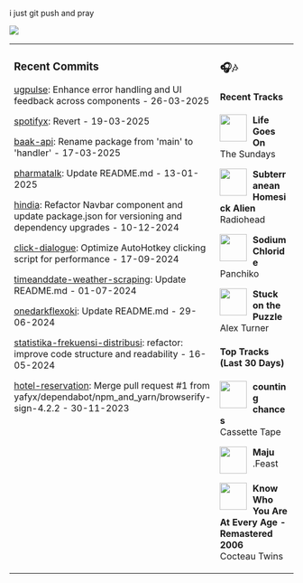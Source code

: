 i just git push and pray

<img src="https://skillicons.dev/icons?i=golang,php,python,typescript,nodejs,laravel,nextjs,react,tailwind,prisma,supabase,figma,mongodb,mysql,postgresql" />

<table><tr>
<td valign="top" width="50%">

### Recent Commits

<!-- recent_commits starts -->
[ugpulse](https://github.com/yafyx/ugpulse/commit/9793c39a0c8bc58c0696fd88544b261bba39426e): Enhance error handling and UI feedback across components - 26-03-2025

[spotifyx](https://github.com/yafyx/spotifyx/commit/305787c13f50faa31b9058021324e824d87a057b): Revert - 19-03-2025

[baak-api](https://github.com/yafyx/baak-api/commit/73e7b040c8347e612cc43e121e03b09eb9ad048a): Rename package from 'main' to 'handler' - 17-03-2025

[pharmatalk](https://github.com/yafyx/pharmatalk/commit/029c5a25a2754eb9b5dc1d95e6d6617bb2b1fbb8): Update README.md - 13-01-2025

[hindia](https://github.com/yafyx/hindia/commit/bb54c060ae47e2b23a024e23b630407105e8f54d): Refactor Navbar component and update package.json for versioning and dependency upgrades - 10-12-2024

[click-dialogue](https://github.com/yafyx/click-dialogue/commit/a24adcbd56d31a8cb8dbc8b8560f4e2f8c0324a1): Optimize AutoHotkey clicking script for performance - 17-09-2024

[timeanddate-weather-scraping](https://github.com/yafyx/timeanddate-weather-scraping/commit/7b114d739f870b5ea486fe05adb33b177ac5ad7c): Update README.md - 01-07-2024

[onedarkflexoki](https://github.com/yafyx/onedarkflexoki/commit/13db08acb9f7e7a50ff2192e626e484533f67175): Update README.md - 29-06-2024

[statistika-frekuensi-distribusi](https://github.com/yafyx/statistika-frekuensi-distribusi/commit/83eee4d905146aed84436041597fa2158661c7ac): refactor: improve code structure and readability - 16-05-2024

[hotel-reservation](https://github.com/yafyx/hotel-reservation/commit/0fc47e5392fc00b751454734f3da941d5d8d79cb): Merge pull request #1 from yafyx/dependabot/npm_and_yarn/browserify-sign-4.2.2 - 30-11-2023
<!-- recent_commits ends -->

</td>
<td valign="top" width="50%">

### 🎧🎶

#### Recent Tracks

<!-- recent_tracks starts -->
<img src="https://lastfm.freetls.fastly.net/i/u/300x300/5d8bf17426d28b2264e83baada542113.jpg" width="48" height="48" align="left" style="margin-right: 10px;"/>**Life Goes On**<br>The Sundays<br clear="left">

<img src="https://lastfm.freetls.fastly.net/i/u/300x300/131e3e85d45047e93ab77b422e591719.jpg" width="48" height="48" align="left" style="margin-right: 10px;"/>**Subterranean Homesick Alien**<br>Radiohead<br clear="left">

<img src="https://lastfm.freetls.fastly.net/i/u/300x300/ae5140a66ea8ad1f0f022d593e76524a.jpg" width="48" height="48" align="left" style="margin-right: 10px;"/>**Sodium Chloride**<br>Panchiko<br clear="left">

<img src="https://lastfm.freetls.fastly.net/i/u/300x300/4041bedc34881bad5a5616e3dc7e9331.jpg" width="48" height="48" align="left" style="margin-right: 10px;"/>**Stuck on the Puzzle**<br>Alex Turner<br clear="left">
<!-- recent_tracks ends -->

#### Top Tracks (Last 30 Days)

<!-- top_tracks starts -->
<img src="https://lastfm.freetls.fastly.net/i/u/300x300/2a96cbd8b46e442fc41c2b86b821562f.png" width="48" height="48" align="left" style="margin-right: 10px;"/>**counting chances**<br>Cassette Tape<br clear="left">

<img src="https://lastfm.freetls.fastly.net/i/u/300x300/2a96cbd8b46e442fc41c2b86b821562f.png" width="48" height="48" align="left" style="margin-right: 10px;"/>**Maju**<br>.Feast<br clear="left">

<img src="https://lastfm.freetls.fastly.net/i/u/300x300/2a96cbd8b46e442fc41c2b86b821562f.png" width="48" height="48" align="left" style="margin-right: 10px;"/>**Know Who You Are At Every Age - Remastered 2006**<br>Cocteau Twins<br clear="left">
<!-- top_tracks ends -->

</td>
</tr></table>
